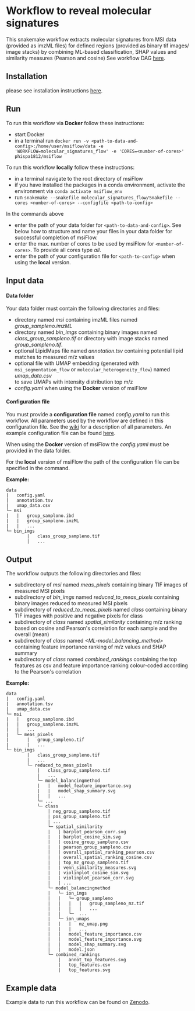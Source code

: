 # Workflow to reveal molecular signatures
This snakemake workflow extracts molecular signatures from MSI data (provided as imzML files) 
for defined regions (provided as binary tif images/ image stacks)
by combining ML-based classification, SHAP values and similarity measures (Pearson and cosine) 
See workflow DAG 
[here](https://github.com/Immunodynamics-Engel-Lab/msiflow/blob/main/molecular_signatures_flow/dag.pdf).

## Installation
please see installation instructions [here](https://github.com/Immunodynamics-Engel-Lab/msiflow).

## Run
To run this workflow via **Docker** follow these instructions:
  - start Docker
  - in a terminal run `docker run -v <path-to-data-and-config>:/home/user/msiflow/data -e 'WORKFLOW=molecular_signatures_flow' -e 'CORES=<number-of-cores>' phispa1812/msiflow`

To run this workflow **locally** follow these instructions:
- in a terminal navigate to the root directory of msiFlow
- if you have installed the packages in a conda environment, activate the environment via `conda activate msiflow_env`
- run `snakemake --snakefile molecular_signatures_flow/Snakefile --cores <number-of-cores> --configfile <path-to-config>`

In the commands above
- enter the path of your data folder for `<path-to-data-and-config>`. See below how to structure and 
name your files in your data folder for successful completion of msiFlow.
- enter the max. number of cores to be used by msiFlow for `<number-of-cores>`. To provide all cores type *all*.
- enter the path of your configuration file for `<path-to-config>` when using the **local** version. 

## Input data
#### Data folder
Your data folder must contain the following directories and files:
- directory named *msi* containing imzML files named *group_sampleno.imzML*
- directory named *bin_imgs* containing binary images named *class_group_sampleno.tif* or directory with image stacks named *group_sampleno.tif*.
- optional LipidMaps file named *annotation.tsv* containing potential lipid matches to measured m/z values
- optional file with UMAP embedding (generated with `msi_segmentation_flow` or `molecular_heterogeneity_flow`) named *umap_data.csv*  
 to save UMAPs with intensity distribution top m/z
- *config.yaml* when using the **Docker** version of msiFlow

#### Configuration file
You must provide a **configuration file** named *config.yaml* to run this workflow. All parameters used by the workflow are defined in
this configuration file. See the [wiki]() for a description of all parameters. An example configuration file can be
found [here](https://github.com/Immunodynamics-Engel-Lab/msiflow/blob/main/msi_segmentation_flow/data/config.yaml).

When using the **Docker** version of msiFlow the *config.yaml* must be provided in the data folder. 

For the **local** version of msiFlow the path of the configuration file can be specified in the command.

**Example:**
```
data
|   config.yaml
|   annotation.tsv
|   umap_data.csv
└─ msi
|   |   group_samplono.ibd
|   |   group_sampleno.imzML
|   |   ...
└─ bin_imgs
        |   class_group_sampleno.tif
        |   ...
```

## Output
The workflow outputs the following directories and files:
- subdirectory of *msi* named *meas_pixels* containing binary TIF images of measured MSI pixels
- subdirectory of *bin_imgs* named *reduced_to_meas_pixels* containing binary images reduced to measured MSI pixels
- subdirectory of *reduced_to_meas_pixels* named *class* containing binary TIF images with positive and negative pixels for class
- subdirectory of *class* named *spatial_similarity* containing m/z ranking based on 
cosine and Pearson's correlation for each sample and the overall (mean)
- subdirectory of *class* named *<ML-model_balancing_method>* 
containing feature importance ranking of m/z values and SHAP summary
- subdirectory of *class* named *combined_rankings* containing the top features as csv and feature importance ranking 
  colour-coded according to the Pearson's correlation

**Example:**
```
data
|   config.yaml
|   annotation.tsv
|   umap_data.csv
└─ msi
|   |   group_samplono.ibd
|   |   group_sampleno.imzML
|   |   ...
|   └─ meas_pixels
|       |   group_sampleno.tif
|       |   ... 
└─ bin_imgs
        |   class_group_sampleno.tif
        |   ...
        └─ reduced_to_meas_pixels
            |   class_group_sampleno.tif
            |   ...
            └─ model_balancingmethod
            |   |   model_feature_importance.svg
            |   |   model_shap_summary.svg
            |   |   ...
            └─ ...
            └─ class
                | neg_group_sampleno.tif
                | pos_group_sampleno.tif
                | ...
                └─ spatial_similarity
                |   | barplot_pearson_corr.svg
                |   | barplot_cosine_sim.svg
                |   | cosine_group_sampleno.csv
                |   | pearson_group_sampleno.csv
                |   | overall_spatial_ranking_pearson.csv
                |   | overall_spatial_ranking_cosine.csv
                |   | top_mz_group_sampleno.tif
                |   | venn_similarity_measures.svg
                |   | violinplot_cosine_sim.svg
                |   | violinplot_pearson_corr.svg
                |   | ...
                └─ model_balancingmethod
                |   └─ ion_imgs
                |   |   └─ group_sampleno
                |   |   |   |   group_sampleno_mz.tif
                |   |   |   |   ...
                |   |   └─  ...
                |   └─ ion_umaps
                |   |   |   mz_umap.png
                |   |   |   ...
                |   |   model_feature_importance.csv 
                |   |   model_feature_importance.svg
                |   |   model_shap_summary.svg
                |   |   model.json
                └─ combined_rankings
                    |   annot_top_features.svg
                    |   top_features.csv
                    |   top_features.svg
```
## Example data
Example data to run this workflow can be found on [Zenodo]().
